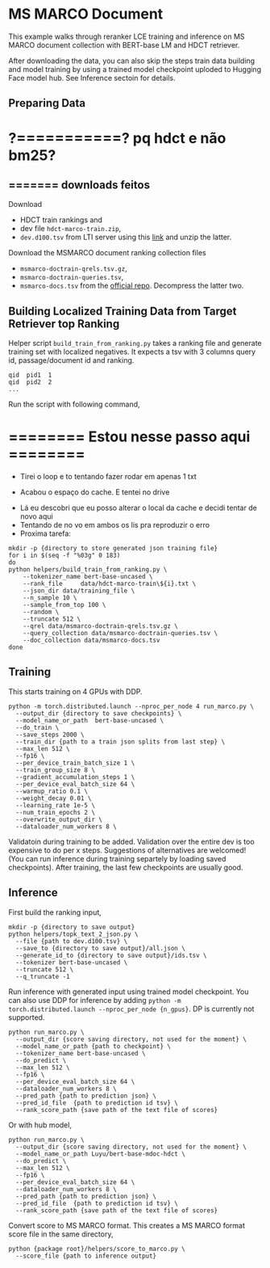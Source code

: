 # MS MARCO Document
This example walks through reranker LCE training and inference on MS MARCO document collection with BERT-base LM and HDCT retriever.

After downloading the data, you can also skip the steps train data building and model training by using a trained model checkpoint uploded to Hugging Face model hub. See Inference sectoin for details.

## Preparing Data


# ?===========? pq hdct e não bm25?

## ======= downloads feitos
Download 
* HDCT train rankings and 
* dev file `hdct-marco-train.zip`, 
* `dev.d100.tsv` from LTI server using this [link](http://boston.lti.cs.cmu.edu/appendices/TheWebConf2020-Zhuyun-Dai/rankings/) and unzip the latter.

Download the MSMARCO document ranking collection files 
* `msmarco-doctrain-qrels.tsv.gz`, 
* `msmarco-doctrain-queries.tsv`, 
* `msmarco-docs.tsv` from the [official repo](https://github.com/microsoft/MSMARCO-Document-Ranking). 
Decompress the latter two.

## Building Localized Training Data from Target Retriever top Ranking
Helper script `build_train_from_ranking.py` takes a ranking file and generate training set with localized negatives. It expects a tsv with 3 columns query id, passage/document id and ranking.
```
qid  pid1  1
qid  pid2  2
...
```
Run the script with following command,
# ======== Estou nesse passo aqui ========
* Tirei o loop e to tentando fazer rodar em apenas 1 txt
+ Acabou o espaço do cache. E tentei no drive
* Lá eu descobri que eu posso alterar o local da cache e decidi tentar de novo aqui
* Tentando de no vo em ambos os lis pra reproduzir o erro
* Proxima tarefa: 


```
mkdir -p {directory to store generated json training file}
for i in $(seq -f "%03g" 0 183)
do
python helpers/build_train_from_ranking.py \ 
    --tokenizer_name bert-base-uncased \
    --rank_file 	data/hdct-marco-train\${i}.txt \
    --json_dir data/training_file \
    --n_sample 10 \
    --sample_from_top 100 \
    --random \
    --truncate 512 \
    --qrel data/msmarco-doctrain-qrels.tsv.gz \
    --query_collection data/msmarco-doctrain-queries.tsv \
    --doc_collection data/msmarco-docs.tsv
done
```

## Training 
This starts training on 4 GPUs with DDP.
```
python -m torch.distributed.launch --nproc_per_node 4 run_marco.py \
  --output_dir {directory to save checkpoints} \
  --model_name_or_path  bert-base-uncased \
  --do_train \
  --save_steps 2000 \
  --train_dir {path to a train json splits from last step} \
  --max_len 512 \
  --fp16 \
  --per_device_train_batch_size 1 \
  --train_group_size 8 \
  --gradient_accumulation_steps 1 \
  --per_device_eval_batch_size 64 \
  --warmup_ratio 0.1 \
  --weight_decay 0.01 \
  --learning_rate 1e-5 \
  --num_train_epochs 2 \
  --overwrite_output_dir \
  --dataloader_num_workers 8 \
```
Validatoin during training to be added. Validation over the entire dev is too expensive to do per x steps. Suggestions of alternatives are welcomed! (You can run inference during training separtely by loading saved checkpoints). After training, the last few checkpoints are usually good. 

## Inference
First build the ranking input,
```
mkdir -p {directory to save output}
python helpers/topk_text_2_json.py \
  --file {path to dev.d100.tsv} \
  --save_to {directory to save output}/all.json \
  --generate_id_to {directory to save output}/ids.tsv \
  --tokenizer bert-base-uncased \
  --truncate 512 \
  --q_truncate -1 
```
Run inference with generated input using trained model checkpoint. You can also use DDP for inference by adding `python -m torch.distributed.launch --nproc_per_node {n_gpus}`. DP is currently not supported.
```
python run_marco.py \
  --output_dir {score saving directory, not used for the moment} \
  --model_name_or_path {path to checkpoint} \
  --tokenizer_name bert-base-uncased \
  --do_predict \
  --max_len 512 \
  --fp16 \
  --per_device_eval_batch_size 64 \
  --dataloader_num_workers 8 \
  --pred_path {path to prediction json} \
  --pred_id_file  {path to prediction id tsv} \
  --rank_score_path {save path of the text file of scores}
```
Or with hub model,
```
python run_marco.py \
  --output_dir {score saving directory, not used for the moment} \
  --model_name_or_path Luyu/bert-base-mdoc-hdct \
  --do_predict \
  --max_len 512 \
  --fp16 \
  --per_device_eval_batch_size 64 \
  --dataloader_num_workers 8 \
  --pred_path {path to prediction json} \
  --pred_id_file  {path to prediction id tsv} \
  --rank_score_path {save path of the text file of scores}
```
Convert score to MS MARCO format. This creates a MS MARCO format score file in the same directory,
```
python {package root}/helpers/score_to_marco.py \
  --score_file {path to inference output}
```


